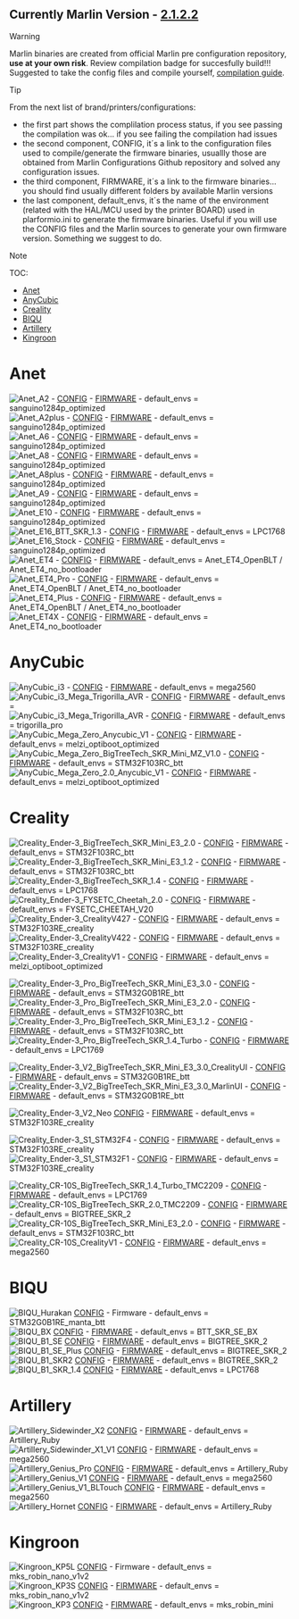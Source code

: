 **Currently Marlin Version - [2.1.2.2](https://github.com/MarlinFirmware/Marlin/releases/tag/2.1.2.2)**
----------------------------------

> [!WARNING]
> Marlin binaries are created from official Marlin pre configuration repository, **use at your own risk**. Review compilation badge for succesfully build!!!  
> Suggested to take the config files and compile yourself, [compilation guide](https://3dwork-qitec-net.translate.goog/guias-impresion-3d/mejoras-upgrades/marlin-guia-compilacion?_x_tr_sl=es&_x_tr_tl=en&_x_tr_hl=es&_x_tr_pto=wapp).  

> [!TIP]
> From the next list of brand/printers/configurations:  
> - the first part shows the complilation process status, if you see passing the compilation was ok... if you see failing the compilation had issues  
> - the second component, CONFIG, it´s a link to the configuration files used to compile/generate the firmware binaries, usuallly those are obtained from Marlin Configurations Github repository and solved any configuration issues.  
> - the third component, FIRMWARE, it´s a link to the firmware binaries... you should find usually different folders by available Marlin versions  
> - the last component, default_envs, it´s the name of the environment (related with the HAL/MCU used by the printer BOARD) used in plarformio.ini to generate the firmware binaries. Useful if you will use the CONFIG files and the Marlin sources to generate your own firmware version. Something we suggest to do.    

> [!NOTE]
> TOC:
> - [Anet](#anet)
> - [AnyCubic](#anycubic)
> - [Creality](#creality)
> - [BIQU](#biqu)
> - [Artillery](#artillery)
> - [Kingroon](#kingroon)

# Anet

![Anet_A2](https://github.com/3dwork-io/marlin_auto_builder_3dwork/actions/workflows/Anet_A2.yml/badge.svg) - [CONFIG](https://github.com/3dwork-io/marlin_auto_builder_3dwork/tree/master/Firmware/Configuration/Anet/A2) - [FIRMWARE](https://github.com/3dwork-io/marlin_auto_builder_3dwork/tree/master/Firmware/Builds/Anet/A2plus/) - default_envs = sanguino1284p_optimized  
![Anet_A2plus](https://github.com/3dwork-io/marlin_auto_builder_3dwork/actions/workflows/Anet_A2plus.yml/badge.svg) - [CONFIG](https://github.com/3dwork-io/marlin_auto_builder_3dwork/tree/master/Firmware/Configuration/Anet/A2plus) - [FIRMWARE](https://github.com/3dwork-io/marlin_auto_builder_3dwork/tree/master/Firmware/Builds/Anet/A2plus/) - default_envs = sanguino1284p_optimized  
![Anet_A6](https://github.com/3dwork-io/marlin_auto_builder_3dwork/actions/workflows/Anet_A6.yml/badge.svg) - [CONFIG](https://github.com/3dwork-io/marlin_auto_builder_3dwork/tree/master/Firmware/Configuration/Anet/A6) - [FIRMWARE](https://github.com/3dwork-io/marlin_auto_builder_3dwork/tree/master/Firmware/Builds/Anet/A6/) - default_envs = sanguino1284p_optimized  
![Anet_A8](https://github.com/3dwork-io/marlin_auto_builder_3dwork/actions/workflows/Anet_A8.yml/badge.svg) - [CONFIG](https://github.com/3dwork-io/marlin_auto_builder_3dwork/tree/master/Firmware/Configuration/Anet/A8) - [FIRMWARE](https://github.com/3dwork-io/marlin_auto_builder_3dwork/tree/master/Firmware/Builds/Anet/A8/) - default_envs = sanguino1284p_optimized  
![Anet_A8plus](https://github.com/3dwork-io/marlin_auto_builder_3dwork/actions/workflows/Anet_A8plus.yml/badge.svg) - [CONFIG](https://github.com/3dwork-io/marlin_auto_builder_3dwork/tree/master/Firmware/Configuration/Anet/A8plus) - [FIRMWARE](https://github.com/3dwork-io/marlin_auto_builder_3dwork/tree/master/Firmware/Builds/Anet/A8plus/) - default_envs = sanguino1284p_optimized  
![Anet_A9](https://github.com/3dwork-io/marlin_auto_builder_3dwork/actions/workflows/Anet_A9.yml/badge.svg) - [CONFIG](https://github.com/3dwork-io/marlin_auto_builder_3dwork/tree/master/Firmware/Configuration/Anet/A9) - [FIRMWARE](https://github.com/3dwork-io/marlin_auto_builder_3dwork/tree/master/Firmware/Builds/Anet/A9/2_1_2_2/sanguino1284p_optimized) - default_envs = sanguino1284p_optimized  
![Anet_E10](https://github.com/3dwork-io/marlin_auto_builder_3dwork/actions/workflows/Anet_E10.yml/badge.svg) - [CONFIG](https://github.com/3dwork-io/marlin_auto_builder_3dwork/tree/master/Firmware/Configuration/Anet/E10) - [FIRMWARE](https://github.com/3dwork-io/marlin_auto_builder_3dwork/tree/master/Firmware/Builds/Anet/E10/) - default_envs = sanguino1284p_optimized  
![Anet_E16_BTT_SKR_1.3](https://github.com/3dwork-io/marlin_auto_builder_3dwork/actions/workflows/Anet_E16_BTT_SKR_1.3.yml/badge.svg) - [CONFIG](https://github.com/3dwork-io/marlin_auto_builder_3dwork/tree/master/Firmware/Configuration/Anet/E16/BTT_SKR_1.3) - [FIRMWARE](https://github.com/3dwork-io/marlin_auto_builder_3dwork/tree/master/Firmware/Builds/Anet/E16/BTT_SKR_1.3/) - default_envs = LPC1768  
![Anet_E16_Stock](https://github.com/3dwork-io/marlin_auto_builder_3dwork/actions/workflows/Anet_E16_Stock.yml/badge.svg) - [CONFIG](https://github.com/3dwork-io/marlin_auto_builder_3dwork/tree/master/Firmware/Configuration/Anet/E16/Stock) - [FIRMWARE](https://github.com/3dwork-io/marlin_auto_builder_3dwork/tree/master/Firmware/Builds/Anet/E16/Stock/) - default_envs = sanguino1284p_optimized  
![Anet_ET4](https://github.com/3dwork-io/marlin_auto_builder_3dwork/actions/workflows/Anet_ET4.yml/badge.svg) - [CONFIG](https://github.com/3dwork-io/marlin_auto_builder_3dwork/tree/master/Firmware/Configuration/Anet/ET4) - [FIRMWARE](https://github.com/3dwork-io/marlin_auto_builder_3dwork/tree/master/Firmware/Builds/Anet/ET4) - default_envs = Anet_ET4_OpenBLT / Anet_ET4_no_bootloader  
![Anet_ET4_Pro](https://github.com/3dwork-io/marlin_auto_builder_3dwork/actions/workflows/Anet_ET4_Pro.yml/badge.svg) - [CONFIG](https://github.com/3dwork-io/marlin_auto_builder_3dwork/tree/master/Firmware/Configuration/Anet/ET4-Pro) - [FIRMWARE](https://github.com/3dwork-io/marlin_auto_builder_3dwork/tree/master/Firmware/Builds/Anet/ET4-Pro) - default_envs = Anet_ET4_OpenBLT / Anet_ET4_no_bootloader  
![Anet_ET4_Plus](https://github.com/3dwork-io/marlin_auto_builder_3dwork/actions/workflows/Anet_ET4_Plus.yml/badge.svg) - [CONFIG](https://github.com/3dwork-io/marlin_auto_builder_3dwork/tree/master/Firmware/Configuration/Anet/ET4-Plus) - [FIRMWARE](https://github.com/3dwork-io/marlin_auto_builder_3dwork/tree/master/Firmware/Builds/Anet/ET4-Plus) - default_envs = Anet_ET4_OpenBLT / Anet_ET4_no_bootloader  
![Anet_ET4X](https://github.com/3dwork-io/marlin_auto_builder_3dwork/actions/workflows/Anet_ET4X.yml/badge.svg) - [CONFIG](https://github.com/3dwork-io/marlin_auto_builder_3dwork/tree/master/Firmware/Configuration/Anet/ET4X) - [FIRMWARE](https://github.com/3dwork-io/marlin_auto_builder_3dwork/tree/master/Firmware/Builds/Anet/ET4X/) - default_envs = Anet_ET4_no_bootloader  

# AnyCubic

![AnyCubic_i3](https://github.com/3dwork-io/marlin_auto_builder_3dwork/actions/workflows/AnyCubic_i3.yml/badge.svg) - [CONFIG](https://github.com/3dwork-io/marlin_auto_builder_3dwork/tree/master/Firmware/Configuration/AnyCubic/i3) - [FIRMWARE](https://github.com/3dwork-io/marlin_auto_builder_3dwork/tree/master/Firmware/Builds/AnyCubic/i3/) - default_envs = mega2560  
![AnyCubic_i3_Mega_Trigorilla_AVR](https://github.com/3dwork-io/marlin_auto_builder_3dwork/actions/workflows/AnyCubic_i3_Mega_Trigorilla_AVR.yml/badge.svg) - [CONFIG](https://github.com/3dwork-io/marlin_auto_builder_3dwork/tree/master/Firmware/Configuration/AnyCubic/i3_Mega/Trigorilla_AVR) - [FIRMWARE]() - default_envs =   
![AnyCubic_i3_Mega_Trigorilla_AVR](https://github.com/3dwork-io/marlin_auto_builder_3dwork/actions/workflows/AnyCubic_i3_Mega_Trigorilla_Pro_STM32.yml/badge.svg) - [CONFIG](https://github.com/3dwork-io/marlin_auto_builder_3dwork/tree/master/Firmware/Configuration/AnyCubic/i3_Mega/Trigorilla_Pro_STM32) - [FIRMWARE](https://github.com/3dwork-io/marlin_auto_builder_3dwork/tree/master/Firmware/Builds/AnyCubic/i3_Mega/Trigorilla_Pro_STM32) - default_envs = trigorilla_pro  
![AnyCubic_Mega_Zero_Anycubic_V1](https://github.com/3dwork-io/marlin_auto_builder_3dwork/actions/workflows/AnyCubic_Mega_Zero_Anycubic_V1.yml/badge.svg) - [CONFIG](https://github.com/3dwork-io/marlin_auto_builder_3dwork/tree/master/Firmware/Configuration/AnyCubic/Mega_Zero/Anycubic_V1) - [FIRMWARE](https://github.com/3dwork-io/marlin_auto_builder_3dwork/tree/master/Firmware/Builds/AnyCubic/Mega_Zero/Anycubic_V1/) - default_envs = melzi_optiboot_optimized  
![AnyCubic_Mega_Zero_BigTreeTech_SKR_Mini_MZ_V1.0](https://github.com/3dwork-io/marlin_auto_builder_3dwork/actions/workflows/AnyCubic_Mega_Zero_BigTreeTech_SKR_Mini_MZ_V1.0.yml/badge.svg) - [CONFIG](https://github.com/3dwork-io/marlin_auto_builder_3dwork/tree/master/Firmware/Configuration/AnyCubic/Mega_Zero/BigTreeTech_SKR_Mini_MZ_V1.0) - [FIRMWARE](https://github.com/3dwork-io/marlin_auto_builder_3dwork/tree/master/Firmware/Builds/AnyCubic/Mega_Zero/BigTreeTech_SKR_Mini_MZ_V1.0/) - default_envs = STM32F103RC_btt  
![AnyCubic_Mega_Zero_2.0_Anycubic_V1](https://github.com/3dwork-io/marlin_auto_builder_3dwork/actions/workflows/AnyCubic_Mega_Zero_2.0_Anycubic_V1.yml/badge.svg) - [CONFIG](https://github.com/3dwork-io/marlin_auto_builder_3dwork/tree/master/Firmware/Configuration/AnyCubic/Mega_Zero_2.0/Anycubic_V1) - [FIRMWARE](https://github.com/3dwork-io/marlin_auto_builder_3dwork/tree/master/Firmware/Builds/AnyCubic/Mega_Zero_2.0/Anycubic_V1/) - default_envs = melzi_optiboot_optimized  

# Creality

![Creality_Ender-3_BigTreeTech_SKR_Mini_E3_2.0](https://github.com/3dwork-io/marlin_auto_builder_3dwork/actions/workflows/Creality_Ender-3_BigTreeTech_SKR_Mini_E3_2.0.yml/badge.svg) - [CONFIG](https://github.com/3dwork-io/marlin_auto_builder_3dwork/tree/master/Firmware/Configuration/Creality/Ender-3/BigTreeTech_SKR_Mini_E3_2.0) - [FIRMWARE](https://github.com/3dwork-io/marlin_auto_builder_3dwork/tree/master/Firmware/Builds/Creality/Ender-3/BigTreeTech_SKR_Mini_E3_2.0) - default_envs = STM32F103RC_btt  
![Creality_Ender-3_BigTreeTech_SKR_Mini_E3_1.2](https://github.com/3dwork-io/marlin_auto_builder_3dwork/actions/workflows/Creality_Ender-3_BigTreeTech_SKR_Mini_E3_1.2.yml/badge.svg) - [CONFIG](https://github.com/3dwork-io/marlin_auto_builder_3dwork/tree/master/Firmware/Configuration/Creality/Ender-3/BigTreeTech_SKR_Mini_E3_1.2) - [FIRMWARE](https://github.com/3dwork-io/marlin_auto_builder_3dwork/tree/master/Firmware/Builds/Creality/Ender-3/BigTreeTech_SKR_Mini_E3_1.2) - default_envs = STM32F103RC_btt  
![Creality_Ender-3_BigTreeTech_SKR_1.4](https://github.com/3dwork-io/marlin_auto_builder_3dwork/actions/workflows/Creality_Ender-3_BigTreeTech_SKR_1.4.yml/badge.svg) - [CONFIG](https://github.com/3dwork-io/marlin_auto_builder_3dwork/tree/master/Firmware/Configuration/Creality/Ender-3/BigTreeTech_SKR_1.4) - [FIRMWARE](https://github.com/3dwork-io/marlin_auto_builder_3dwork/tree/master/Firmware/Builds/Creality/Ender-3/BigTreeTech_SKR_1.4) - default_envs = LPC1768  
![Creality_Ender-3_FYSETC_Cheetah_2.0](https://github.com/3dwork-io/marlin_auto_builder_3dwork/actions/workflows/Creality_Ender-3_FYSETC_Cheetah_2.0.yml/badge.svg) - [CONFIG](https://github.com/3dwork-io/marlin_auto_builder_3dwork/tree/master/Firmware/Configuration/Creality/Ender-3/FYSETC_Cheetah_2.0) - [FIRMWARE](https://github.com/3dwork-io/marlin_auto_builder_3dwork/tree/master/Firmware/Builds/Creality/Ender-3/FYSETC_Cheetah_2.0) - default_envs = FYSETC_CHEETAH_V20  
![Creality_Ender-3_CrealityV427](https://github.com/3dwork-io/marlin_auto_builder_3dwork/actions/workflows/Creality_Ender-3_CrealityV427.yml/badge.svg) - [CONFIG](https://github.com/3dwork-io/marlin_auto_builder_3dwork/tree/master/Firmware/Configuration/Creality/Ender-3/CrealityV427) - [FIRMWARE](https://github.com/3dwork-io/marlin_auto_builder_3dwork/tree/master/Firmware/Builds/Creality/Ender-3/CrealityV427) - default_envs = STM32F103RE_creality  
![Creality_Ender-3_CrealityV422](https://github.com/3dwork-io/marlin_auto_builder_3dwork/actions/workflows/Creality_Ender-3_CrealityV422.yml/badge.svg) - [CONFIG](https://github.com/3dwork-io/marlin_auto_builder_3dwork/tree/master/Firmware/Configuration/Creality/Ender-3/CrealityV422) - [FIRMWARE](https://github.com/3dwork-io/marlin_auto_builder_3dwork/tree/master/Firmware/Builds/Creality/Ender-3/CrealityV422) - default_envs = STM32F103RE_creality  
![Creality_Ender-3_CrealityV1](https://github.com/3dwork-io/marlin_auto_builder_3dwork/actions/workflows/Creality_Ender-3_CrealityV1.yml/badge.svg) - [CONFIG](https://github.com/3dwork-io/marlin_auto_builder_3dwork/tree/master/Firmware/Configuration/Creality/Ender-3/CrealityV1) - [FIRMWARE](https://github.com/3dwork-io/marlin_auto_builder_3dwork/tree/master/Firmware/Builds/Creality/Ender-3/CrealityV1) - default_envs = melzi_optiboot_optimized

![Creality_Ender-3_Pro_BigTreeTech_SKR_Mini_E3_3.0](https://github.com/3dwork-io/marlin_auto_builder_3dwork/actions/workflows/Creality_Ender-3_Pro_BigTreeTech_SKR_Mini_E3_3.0.yml/badge.svg) - [CONFIG](https://github.com/3dwork-io/marlin_auto_builder_3dwork/tree/master/Firmware/Configuration/Creality/Ender-3_Pro/BigTreeTech_SKR_Mini_E3_3.0) - [FIRMWARE](https://github.com/3dwork-io/marlin_auto_builder_3dwork/tree/master/Firmware/Builds/Creality/Ender-3_Pro/BigTreeTech_SKR_Mini_E3_3.0) - default_envs = STM32G0B1RE_btt  
![Creality_Ender-3_Pro_BigTreeTech_SKR_Mini_E3_2.0](https://github.com/3dwork-io/marlin_auto_builder_3dwork/actions/workflows/Creality_Ender-3_Pro_BigTreeTech_SKR_Mini_E3_2.0.yml/badge.svg) - [CONFIG](https://github.com/3dwork-io/marlin_auto_builder_3dwork/tree/master/Firmware/Configuration/Creality/Ender-3_Pro/BigTreeTech_SKR_Mini_E3_2.0) - [FIRMWARE](https://github.com/3dwork-io/marlin_auto_builder_3dwork/tree/master/Firmware/Builds/Creality/Ender-3_Pro/BigTreeTech_SKR_Mini_E3_2.0) - default_envs = STM32F103RC_btt  
![Creality_Ender-3_Pro_BigTreeTech_SKR_Mini_E3_1.2](https://github.com/3dwork-io/marlin_auto_builder_3dwork/actions/workflows/Creality_Ender-3_Pro_BigTreeTech_SKR_Mini_E3_1.2.yml/badge.svg) - [CONFIG](https://github.com/3dwork-io/marlin_auto_builder_3dwork/tree/master/Firmware/Configuration/Creality/Ender-3_Pro/BigTreeTech_SKR_Mini_E3_1.2) - [FIRMWARE](https://github.com/3dwork-io/marlin_auto_builder_3dwork/tree/master/Firmware/Builds/Creality/Ender-3_Pro/BigTreeTech_SKR_Mini_E3_1.2) - default_envs = STM32F103RC_btt  
![Creality_Ender-3_Pro_BigTreeTech_SKR_1.4_Turbo](https://github.com/3dwork-io/marlin_auto_builder_3dwork/actions/workflows/Creality_Ender-3_Pro_BigTreeTech_SKR_1.4_Turbo.yml/badge.svg) - [CONFIG](https://github.com/3dwork-io/marlin_auto_builder_3dwork/tree/master/Firmware/Configuration/Creality/Ender-3_Pro/BigTreeTech_SKR_1.4_Turbo) - [FIRMWARE](https://github.com/3dwork-io/marlin_auto_builder_3dwork/tree/master/Firmware/Builds/Creality/Ender-3_Pro/BigTreeTech_SKR_1.4_Turbo) - default_envs = LPC1769  

![Creality_Ender-3_V2_BigTreeTech_SKR_Mini_E3_3.0_CrealityUI](https://github.com/3dwork-io/marlin_auto_builder_3dwork/actions/workflows/Creality_Ender-3_V2_BigTreeTech_SKR_Mini_E3_3.0_CrealityUI.yml/badge.svg) - [CONFIG](https://github.com/3dwork-io/marlin_auto_builder_3dwork/tree/master/Firmware/Configuration/Creality/Ender-3_V2/BigTreeTech_SKR_Mini_E3_v3/CrealityUI) - [FIRMWARE](https://github.com/3dwork-io/marlin_auto_builder_3dwork/tree/master/Firmware/Builds/Creality/Ender-3_V2/BigTreeTech_SKR_Mini_E3_3.0/CrealityUI) - default_envs = STM32G0B1RE_btt  
![Creality_Ender-3_V2_BigTreeTech_SKR_Mini_E3_3.0_MarlinUI](https://github.com/3dwork-io/marlin_auto_builder_3dwork/actions/workflows/Creality_Ender-3_V2_BigTreeTech_SKR_Mini_E3_3.0_MarlinUI.yml/badge.svg) - [CONFIG](https://github.com/3dwork-io/marlin_auto_builder_3dwork/tree/master/Firmware/Configuration/Creality/Ender-3_V2/BigTreeTech_SKR_Mini_E3_v3/MarlinUI) - [FIRMWARE](https://github.com/3dwork-io/marlin_auto_builder_3dwork/tree/master/Firmware/Builds/Creality/Ender-3_V2/BigTreeTech_SKR_Mini_E3_3.0/MarlinUI) - default_envs = STM32G0B1RE_btt  

![Creality_Ender-3_V2_Neo](https://github.com/3dwork-io/marlin_auto_builder_3dwork/actions/workflows/Creality_Ender-3_V2_Neo.yml/badge.svg) [CONFIG](https://github.com/3dwork-io/marlin_auto_builder_3dwork/tree/master/Firmware/Configuration/Creality/Ender-3_V2_Neo) - [FIRMWARE](https://github.com/3dwork-io/marlin_auto_builder_3dwork/tree/master/Firmware/Builds/Creality/Ender-3_V2_Neo) - default_envs = STM32F103RE_creality  

![Creality_Ender-3_S1_STM32F4](https://github.com/3dwork-io/marlin_auto_builder_3dwork/actions/workflows/Creality_Ender-3_S1_STM32F4.yml/badge.svg) - [CONFIG](https://github.com/3dwork-io/marlin_auto_builder_3dwork/tree/master/Firmware/Configuration/Creality/Ender-3_S1/STM32F1) - [FIRMWARE](https://github.com/3dwork-io/marlin_auto_builder_3dwork/tree/master/Firmware/Builds/Creality/Ender-3_S1/STM32F1) - default_envs = STM32F103RE_creality  
![Creality_Ender-3_S1_STM32F1](https://github.com/3dwork-io/marlin_auto_builder_3dwork/actions/workflows/Creality_Ender-3_S1_STM32F1.yml/badge.svg) - [CONFIG](https://github.com/3dwork-io/marlin_auto_builder_3dwork/tree/master/Firmware/Configuration/Creality/Ender-3_S1/STM32F1) - [FIRMWARE](https://github.com/3dwork-io/marlin_auto_builder_3dwork/tree/master/Firmware/Builds/Creality/Ender-3_S1/STM32F1) - default_envs = STM32F103RE_creality 

![Creality_CR-10S_BigTreeTech_SKR_1.4_Turbo_TMC2209](https://github.com/3dwork-io/marlin_auto_builder_3dwork/actions/workflows/Creality_CR-10S_BigTreeTech_SKR_1.4_Turbo_TMC2209.yml/badge.svg) - [CONFIG](https://github.com/3dwork-io/marlin_auto_builder_3dwork/tree/master/Firmware/Configuration/Creality/CR-10S/BigTreeTech_SKR_1.4_Turbo_TMC2209) - [FIRMWARE](https://github.com/3dwork-io/marlin_auto_builder_3dwork/tree/master/Firmware/Builds/Creality/CR-10S/BigTreeTech_SKR_1.4_Turbo_TMC2209/) - default_envs = LPC1769  
![Creality_CR-10S_BigTreeTech_SKR_2.0_TMC2209](https://github.com/3dwork-io/marlin_auto_builder_3dwork/actions/workflows/Creality_CR-10S_BigTreeTech_SKR_2.0_TMC2209.yml/badge.svg) - [CONFIG](https://github.com/3dwork-io/marlin_auto_builder_3dwork/tree/master/Firmware/Configuration/Creality/CR-10S/BigTreeTech_SKR_2.0_TMC2209) - [FIRMWARE](https://github.com/3dwork-io/marlin_auto_builder_3dwork/tree/master/Firmware/Builds/Creality/CR-10S/BigTreeTech_SKR_2.0_TMC2209) - default_envs = BIGTREE_SKR_2  
![Creality_CR-10S_BigTreeTech_SKR_Mini_E3_2.0](https://github.com/3dwork-io/marlin_auto_builder_3dwork/actions/workflows/Creality_CR-10S_BigTreeTech_SKR_Mini_E3_2.0.yml/badge.svg) - [CONFIG](https://github.com/3dwork-io/marlin_auto_builder_3dwork/tree/master/Firmware/Configuration/Creality/CR-10S/BigTreeTech_SKR_Mini_E3_2.0) - [FIRMWARE](https://github.com/3dwork-io/marlin_auto_builder_3dwork/tree/master/Firmware/Builds/Creality/CR-10S/BigTreeTech_SKR_Mini_E3_2.0/) - default_envs = STM32F103RC_btt  
![Creality_CR-10S_CrealityV1](https://github.com/3dwork-io/marlin_auto_builder_3dwork/actions/workflows/Creality_CR-10S_CrealityV1.yml/badge.svg) - [CONFIG](https://github.com/3dwork-io/marlin_auto_builder_3dwork/tree/master/Firmware/Configuration/Creality/CR-10S/CrealityV1) - [FIRMWARE](https://github.com/3dwork-io/marlin_auto_builder_3dwork/tree/master/Firmware/Builds/Creality/CR-10S/) - default_envs = mega2560  

# BIQU

![BIQU_Hurakan](https://github.com/3dwork-io/marlin_auto_builder_3dwork/actions/workflows/BIQU_Hurakan.yml/badge.svg) [CONFIG](https://github.com/3dwork-io/marlin_auto_builder_3dwork/tree/master/Firmware/Configuration/BIQU/Hurakan) - Firmware - default_envs = STM32G0B1RE_manta_btt  
![BIQU_BX](https://github.com/3dwork-io/marlin_auto_builder_3dwork/actions/workflows/BIQU_BX.yml/badge.svg) [CONFIG](https://github.com/3dwork-io/marlin_auto_builder_3dwork/tree/master/Firmware/Configuration/BIQU/BX) - [FIRMWARE](https://github.com/3dwork-io/marlin_auto_builder_3dwork/tree/master/Firmware/Builds/BIQU/BX) - default_envs = BTT_SKR_SE_BX  
![BIQU_B1_SE](https://github.com/3dwork-io/marlin_auto_builder_3dwork/actions/workflows/BIQU_B1_SE.yml/badge.svg) [CONFIG](https://github.com/3dwork-io/marlin_auto_builder_3dwork/tree/master/Firmware/Configuration/BIQU/B1_SE) - [FIRMWARE](https://github.com/3dwork-io/marlin_auto_builder_3dwork/tree/master/Firmware/Builds/BIQU/B1_SE) - default_envs = BIGTREE_SKR_2  
![BIQU_B1_SE_Plus](https://github.com/3dwork-io/marlin_auto_builder_3dwork/actions/workflows/BIQU_B1_SE_Plus.yml/badge.svg) [CONFIG](https://github.com/3dwork-io/marlin_auto_builder_3dwork/tree/master/Firmware/Configuration/BIQU/B1_SE_Plus) - [FIRMWARE](https://github.com/3dwork-io/marlin_auto_builder_3dwork/tree/master/Firmware/Builds/BIQU/B1_SE_Plus) - default_envs = BIGTREE_SKR_2  
![BIQU_B1_SKR2](https://github.com/3dwork-io/marlin_auto_builder_3dwork/actions/workflows/BIQU_B1_SKR2.yml/badge.svg) [CONFIG](https://github.com/3dwork-io/marlin_auto_builder_3dwork/tree/master/Firmware/Configuration/BIQU/B1/SKR2) - [FIRMWARE](https://github.com/3dwork-io/marlin_auto_builder_3dwork/tree/master/Firmware/Builds/BIQU/B1/SKR2) - default_envs = BIGTREE_SKR_2  
![BIQU_B1_SKR_1.4](https://github.com/3dwork-io/marlin_auto_builder_3dwork/actions/workflows/BIQU_B1_SKR_1.4.yml/badge.svg) [CONFIG](https://github.com/3dwork-io/marlin_auto_builder_3dwork/tree/master/Firmware/Configuration/BIQU/B1/SKR_1.4) - [FIRMWARE](https://github.com/3dwork-io/marlin_auto_builder_3dwork/tree/master/Firmware/Builds/BIQU/B1/SKR_1.4) - default_envs = LPC1768  

# Artillery

![Artillery_Sidewinder_X2](https://github.com/3dwork-io/marlin_auto_builder_3dwork/actions/workflows/Artillery_Sidewinder_X2.yml/badge.svg) [CONFIG](https://github.com/3dwork-io/marlin_auto_builder_3dwork/tree/master/Firmware/Configuration/Artillery/Sidewinder_X2) - [FIRMWARE](https://github.com/3dwork-io/marlin_auto_builder_3dwork/tree/master/Firmware/Builds/Artillery/Sidewinder_X2) - default_envs = Artillery_Ruby  
![Artillery_Sidewinder_X1_V1](https://github.com/3dwork-io/marlin_auto_builder_3dwork/actions/workflows/Artillery_Sidewinder_X1_V1.yml/badge.svg) [CONFIG](https://github.com/3dwork-io/marlin_auto_builder_3dwork/tree/master/Firmware/Configuration/Artillery/Sidewinder_X1/V1) - [FIRMWARE](https://github.com/3dwork-io/marlin_auto_builder_3dwork/tree/master/Firmware/Builds/Artillery/Sidewinder_X1/V1) - default_envs = mega2560  
![Artillery_Genius_Pro](https://github.com/3dwork-io/marlin_auto_builder_3dwork/actions/workflows/Artillery_Genius_Pro.yml/badge.svg) [CONFIG](https://github.com/3dwork-io/marlin_auto_builder_3dwork/tree/master/Firmware/Configuration/Artillery/Genius_Pro) - [FIRMWARE](https://github.com/3dwork-io/marlin_auto_builder_3dwork/tree/master/Firmware/Builds/Artillery/Genius_Pro) - default_envs = Artillery_Ruby  
![Artillery_Genius_V1](https://github.com/3dwork-io/marlin_auto_builder_3dwork/actions/workflows/Artillery_Genius_V1.yml/badge.svg) [CONFIG](https://github.com/3dwork-io/marlin_auto_builder_3dwork/tree/master/Firmware/Configuration/Artillery/Genius/V1) - [FIRMWARE](https://github.com/3dwork-io/marlin_auto_builder_3dwork/tree/master/Firmware/Builds/Artillery/Genius/V1) - default_envs = mega2560
![Artillery_Genius_V1_BLTouch](https://github.com/3dwork-io/marlin_auto_builder_3dwork/actions/workflows/Artillery_Genius_V1_BLTouch.yml/badge.svg) [CONFIG](https://github.com/3dwork-io/marlin_auto_builder_3dwork/tree/master/Firmware/Configuration/Artillery/Genius/BLTouch) - [FIRMWARE](https://github.com/3dwork-io/marlin_auto_builder_3dwork/tree/master/Firmware/Builds/Artillery/Genius/BLTouch) - default_envs = mega2560  
![Artillery_Hornet](https://github.com/3dwork-io/marlin_auto_builder_3dwork/actions/workflows/Artillery_Hornet.yml/badge.svg) [CONFIG](https://github.com/3dwork-io/marlin_auto_builder_3dwork/tree/master/Firmware/Configuration/Artillery/Hornet) - [FIRMWARE](https://github.com/3dwork-io/marlin_auto_builder_3dwork/tree/master/Firmware/Builds/Artillery/Hornet) - default_envs = Artillery_Ruby  

# Kingroon

![Kingroon_KP5L](https://github.com/3dwork-io/marlin_auto_builder_3dwork/actions/workflows/Kingroon_KP5L.yml/badge.svg) [CONFIG](https://github.com/3dwork-io/marlin_auto_builder_3dwork/tree/master/Firmware/Configuration/Kingroon/KP5L) - Firmware - default_envs = mks_robin_nano_v1v2  
![Kingroon_KP3S](https://github.com/3dwork-io/marlin_auto_builder_3dwork/actions/workflows/Kingroon_KP3S.yml/badge.svg) [CONFIG](https://github.com/3dwork-io/marlin_auto_builder_3dwork/tree/master/Firmware/Configuration/Kingroon/KP3S) - [FIRMWARE](https://github.com/3dwork-io/marlin_auto_builder_3dwork/tree/master/Firmware/Builds/Kingroon/KP3S) - default_envs = mks_robin_nano_v1v2  
![Kingroon_KP3](https://github.com/3dwork-io/marlin_auto_builder_3dwork/actions/workflows/Kingroon_KP3.yml/badge.svg) [CONFIG](https://github.com/3dwork-io/marlin_auto_builder_3dwork/tree/master/Firmware/Configuration/Kingroon/KP3) - [FIRMWARE](https://github.com/3dwork-io/marlin_auto_builder_3dwork/tree/master/Firmware/Builds/Kingroon/KP3) - default_envs = mks_robin_mini  
